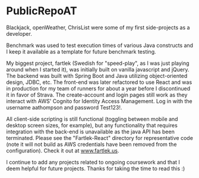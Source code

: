 # PublicRepoAT

Blackjack, openWeather, ChrisList were some of my first side-projects as a developer.

Benchmark was used to test execution times of various Java constructs and I keep it available as a template for future benchmark testing.

My biggest project, fartlek (Swedish for "speed-play", as I was just playing around when I started it), was initially built on vanilla javascript and jQuery. The backend was built with Spring Boot and Java utilizing object-oriented design, JDBC, etc. The front-end was later refactored to use React and was in production for my team of runners for about a year before I discontinued it in favor of Strava. The create-account and login pages still work as they interact with AWS' Cognito for Identity Access Management. Log in with the username aathompson and password Test123!. 

All client-side scripting is still functional (toggling between mobile and desktop screen sizes, for example), but any functionality that requires integration with the back-end is unavailable as the java API has been terminated. Please see the "Fartlek-React" directory for representative code (note it will not build as AWS credentials have been removed from the configuration). Check it out at www.fartlek.us.

I continue to add any projects related to ongoing coursework and that I deem helpful for future projects. Thanks for taking the time to read this :)
